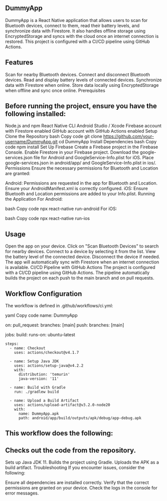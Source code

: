 
## DummyApp

DummyApp is a React Native application that allows users to scan for Bluetooth devices, connect to them, read their battery levels, and synchronize data with Firestore. It also handles offline storage using EncryptedStorage and syncs with the cloud once an internet connection is restored. This project is configured with a CI/CD pipeline using GitHub Actions.

## Features
Scan for nearby Bluetooth devices.
Connect and disconnect Bluetooth devices.
Read and display battery levels of connected devices.
Synchronize data with Firestore when online.
Store data locally using EncryptedStorage when offline and sync once online.
Prerequisites

## Before running the project, ensure you have the following installed:

Node.js and npm
React Native CLI
Android Studio / Xcode
Firebase account with Firestore enabled
GitHub account with GitHub Actions enabled
Setup
Clone the Repository
bash
Copy code
git clone https://github.com/your-username/DummyApp.git
cd DummyApp
Install Dependencies
bash
Copy code
npm install
Set Up Firebase
Create a Firebase project in the Firebase Console.
Enable Firestore in your Firebase project.
Download the google-services.json file for Android and GoogleService-Info.plist for iOS.
Place google-services.json in android/app/ and GoogleService-Info.plist in ios/.
Permissions
Ensure the necessary permissions for Bluetooth and Location are granted:

Android: Permissions are requested in the app for Bluetooth and Location. Ensure your AndroidManifest.xml is correctly configured.
iOS: Ensure Bluetooth and Location permissions are added to your Info.plist.
Running the Application
For Android:

bash
Copy code
npx react-native run-android
For iOS:

bash
Copy code
npx react-native run-ios
## Usage
Open the app on your device.
Click on "Scan Bluetooth Devices" to search for nearby devices.
Connect to a device by selecting it from the list.
View the battery level of the connected device.
Disconnect the device if needed.
The app will automatically sync with Firestore when an internet connection is available.
CI/CD Pipeline with GitHub Actions
The project is configured with a CI/CD pipeline using GitHub Actions. The pipeline automatically builds the project on each push to the main branch and on pull requests.

## Workflow Configuration
The workflow is defined in .github/workflows/ci.yml:

yaml
Copy code
name: DummyApp

on:
  pull_request:
    branches: [main]
  push:
    branches: [main]

jobs:
  build:
    runs-on: ubuntu-latest

    steps:
      - name: Checkout
        uses: actions/checkout@v4.1.7

      - name: Setup Java JDK
        uses: actions/setup-java@v4.2.2
        with:
          distribution: 'temurin'
          java-version: '11'

      - name: Build with Gradle
        run: ./gradlew build

      - name: Upload a Build Artifact
        uses: actions/upload-artifact@v3.2.0-node20
        with:
          name: DummyApp.apk
          path: android/app/build/outputs/apk/debug/app-debug.apk
## This workflow does the following:

## Checks out the code from the repository.
Sets up Java JDK 11.
Builds the project using Gradle.
Uploads the APK as a build artifact.
Troubleshooting
If you encounter issues, consider the following:

Ensure all dependencies are installed correctly.
Verify that the correct permissions are granted on your device.
Check the logs in the console for error messages.

